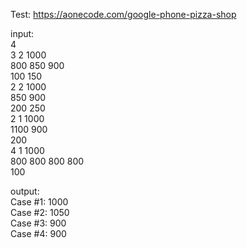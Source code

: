 Test: https://aonecode.com/google-phone-pizza-shop<br />

input:<br />
4<br />
3 2 1000<br />
800 850 900<br />
100 150<br />
2 2 1000<br />
850 900<br />
200 250<br />
2 1 1000<br />
1100 900<br />
200<br />
4 1 1000<br />
800 800 800 800<br />
100<br />

output:<br />
Case #1: 1000<br />
Case #2: 1050<br />
Case #3: 900<br />
Case #4: 900<br />